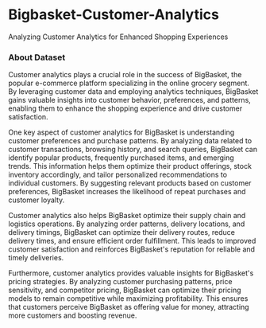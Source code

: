 # Bigbasket-Customer-Analytics
Analyzing Customer Analytics for Enhanced Shopping Experiences

### About Dataset
Customer analytics plays a crucial role in the success of BigBasket, the popular e-commerce platform specializing in the online grocery segment. By leveraging customer data and employing analytics techniques, BigBasket gains valuable insights into customer behavior, preferences, and patterns, enabling them to enhance the shopping experience and drive customer satisfaction.

One key aspect of customer analytics for BigBasket is understanding customer preferences and purchase patterns. By analyzing data related to customer transactions, browsing history, and search queries, BigBasket can identify popular products, frequently purchased items, and emerging trends. This information helps them optimize their product offerings, stock inventory accordingly, and tailor personalized recommendations to individual customers. By suggesting relevant products based on customer preferences, BigBasket increases the likelihood of repeat purchases and customer loyalty.

Customer analytics also helps BigBasket optimize their supply chain and logistics operations. By analyzing order patterns, delivery locations, and delivery timings, BigBasket can optimize their delivery routes, reduce delivery times, and ensure efficient order fulfillment. This leads to improved customer satisfaction and reinforces BigBasket's reputation for reliable and timely deliveries.

Furthermore, customer analytics provides valuable insights for BigBasket's pricing strategies. By analyzing customer purchasing patterns, price sensitivity, and competitor pricing, BigBasket can optimize their pricing models to remain competitive while maximizing profitability. This ensures that customers perceive BigBasket as offering value for money, attracting more customers and boosting revenue.
